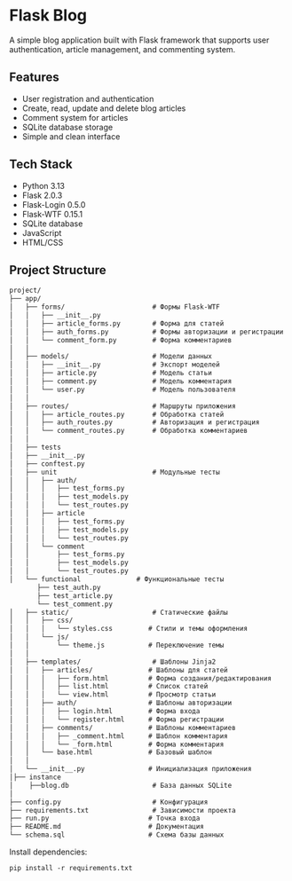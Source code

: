 # Flask Blog

A simple blog application built with Flask framework that supports user authentication, article management, and commenting system.

## Features
- User registration and authentication
- Create, read, update and delete blog articles
- Comment system for articles
- SQLite database storage
- Simple and clean interface

## Tech Stack
- Python 3.13
- Flask 2.0.3
- Flask-Login 0.5.0
- Flask-WTF 0.15.1
- SQLite database
- JavaScript
- HTML/CSS

## Project Structure

```markdown
project/
├── app/
│   ├── forms/                      # Формы Flask-WTF
│   │   ├── __init__.py
│   │   ├── article_forms.py        # Форма для статей
│   │   ├── auth_forms.py           # Формы авторизации и регистрации
│   │   └── comment_form.py         # Форма комментариев
│   │
│   ├── models/                     # Модели данных
│   │   ├── __init__.py             # Экспорт моделей
│   │   ├── article.py              # Модель статьи
│   │   ├── comment.py              # Модель комментария
│   │   └── user.py                 # Модель пользователя
│   │
│   ├── routes/                     # Маршруты приложения
│   │   ├── article_routes.py       # Обработка статей
│   │   ├── auth_routes.py          # Авторизация и регистрация
│   │   └── comment_routes.py       # Обработка комментариев
│   │
│   ├── tests
│   ├── __init__.py
│   ├── conftest.py
│   ├── unit                        # Модульные тесты
│   │   ├── auth/
│   │   │   ├── test_forms.py
│   │   │   ├── test_models.py
│   │   │   └── test_routes.py
│   │   ├── article
│   │   │   ├── test_forms.py
│   │   │   ├── test_models.py
│   │   │   └── test_routes.py
│   │   └── comment
│   │       ├── test_forms.py
│   │       ├── test_models.py
│   │       └── test_routes.py
│   └── functional              # Функциональные тесты
       ├── test_auth.py
       ├── test_article.py
       └── test_comment.py
│   ├── static/                     # Статические файлы
│   │   ├── css/
│   │   │   └── styles.css         # Стили и темы оформления
│   │   └── js/
│   │       └── theme.js           # Переключение темы
│   │
│   ├── templates/                  # Шаблоны Jinja2
│   │   ├── articles/              # Шаблоны для статей
│   │   │   ├── form.html          # Форма создания/редактирования
│   │   │   ├── list.html          # Список статей
│   │   │   └── view.html          # Просмотр статьи
│   │   ├── auth/                  # Шаблоны авторизации
│   │   │   ├── login.html         # Форма входа
│   │   │   └── register.html      # Форма регистрации
│   │   ├── comments/              # Шаблоны комментариев
│   │   │   ├── _comment.html      # Шаблон комментария
│   │   │   └── _form.html         # Форма комментария
│   │   └── base.html              # Базовый шаблон
│   │
│   └── __init__.py                # Инициализация приложения
│├── instance 
│    ├──blog.db                     # База данных SQLite 
│
├── config.py                       # Конфигурация
├── requirements.txt                # Зависимости проекта
├── run.py                         # Точка входа
├── README.md                      # Документация
└── schema.sql                     # Схема базы данных
```

Install dependencies:

```pip install -r requirements.txt```


